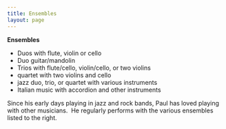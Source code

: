 ```yaml
---
title: Ensembles
layout: page
---
```


<div class="side-block" markdown=1>

**Ensembles**

- Duos with flute, violin or cello
- Duo guitar/mandolin
- Trios with flute/cello, violin/cello, or two violins
- quartet with two violins and cello
- jazz duo, trio, or quartet with various instruments
- Italian music with accordion and other instruments

</div>

Since his early days playing in jazz and rock bands, Paul has loved playing with other musicians.  He regularly performs with the various ensembles listed to the right.

